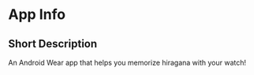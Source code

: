 App Info
======

Short Description
---------
An Android Wear app that helps you memorize hiragana with your watch!